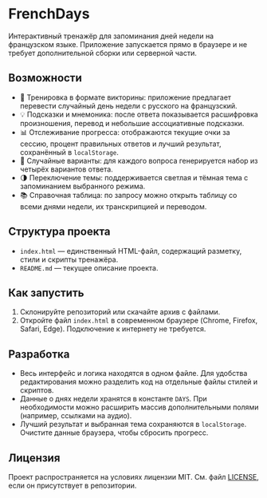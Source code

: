 # FrenchDays

Интерактивный тренажёр для запоминания дней недели на французском языке. Приложение запускается прямо в браузере и не требует дополнительной сборки или серверной части.

## Возможности
- 🧠 Тренировка в формате викторины: приложение предлагает перевести случайный день недели с русского на французский.
- 💡 Подсказки и мнемоника: после ответа показывается расшифровка произношения, перевод и небольшие ассоциативные подсказки.
- 📊 Отслеживание прогресса: отображаются текущие очки за сессию, процент правильных ответов и лучший результат, сохранённый в `localStorage`.
- 🔁 Случайные варианты: для каждого вопроса генерируется набор из четырёх вариантов ответа.
- 🌗 Переключение темы: поддерживается светлая и тёмная тема с запоминанием выбранного режима.
- 📚 Справочная таблица: по запросу можно открыть таблицу со всеми днями недели, их транскрипцией и переводом.

## Структура проекта
- `index.html` — единственный HTML-файл, содержащий разметку, стили и скрипты тренажёра.
- `README.md` — текущее описание проекта.

## Как запустить
1. Склонируйте репозиторий или скачайте архив с файлами.
2. Откройте файл `index.html` в современном браузере (Chrome, Firefox, Safari, Edge). Подключение к интернету не требуется.

## Разработка
- Весь интерфейс и логика находятся в одном файле. Для удобства редактирования можно разделить код на отдельные файлы стилей и скриптов.
- Данные о днях недели хранятся в константе `DAYS`. При необходимости можно расширить массив дополнительными полями (например, ссылками на аудио).
- Лучший результат и выбранная тема сохраняются в `localStorage`. Очистите данные браузера, чтобы сбросить прогресс.

## Лицензия
Проект распространяется на условиях лицензии MIT. См. файл [LICENSE](LICENSE), если он присутствует в репозитории.
